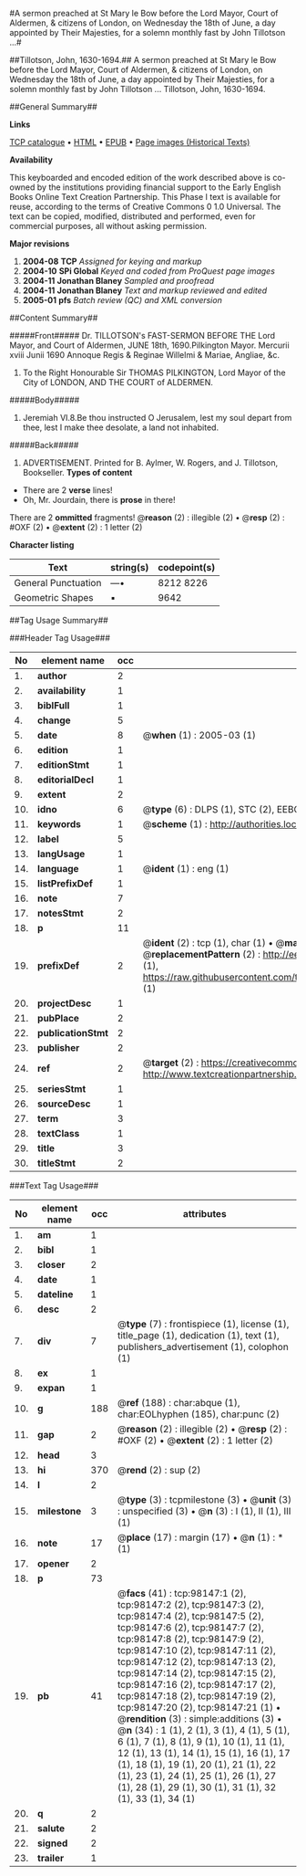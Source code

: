 #A sermon preached at St Mary le Bow before the Lord Mayor, Court of Aldermen, & citizens of London, on Wednesday the 18th of June, a day appointed by Their Majesties, for a solemn monthly fast by John Tillotson ...#

##Tillotson, John, 1630-1694.##
A sermon preached at St Mary le Bow before the Lord Mayor, Court of Aldermen, & citizens of London, on Wednesday the 18th of June, a day appointed by Their Majesties, for a solemn monthly fast by John Tillotson ...
Tillotson, John, 1630-1694.

##General Summary##

**Links**

[TCP catalogue](http://www.ota.ox.ac.uk/tcp/)  • 
[HTML](http://tei.it.ox.ac.uk/tcp/Texts-HTML/free/A62/A62605.html)  • 
[EPUB](http://tei.it.ox.ac.uk/tcp/Texts-EPUB/free/A62/A62605.epub) • 
[Page images (Historical Texts)](https://data.historicaltexts.jisc.ac.uk/view?pubId=eebo-13153680e&pageId=eebo-13153680e-98147-1)

**Availability**

This keyboarded and encoded edition of the
	       work described above is co-owned by the institutions
	       providing financial support to the Early English Books
	       Online Text Creation Partnership. This Phase I text is
	       available for reuse, according to the terms of Creative
	       Commons 0 1.0 Universal. The text can be copied,
	       modified, distributed and performed, even for
	       commercial purposes, all without asking permission.

**Major revisions**

1. __2004-08__ __TCP__ *Assigned for keying and markup*
1. __2004-10__ __SPi Global__ *Keyed and coded from ProQuest page images*
1. __2004-11__ __Jonathan Blaney__ *Sampled and proofread*
1. __2004-11__ __Jonathan Blaney__ *Text and markup reviewed and edited*
1. __2005-01__ __pfs__ *Batch review (QC) and XML conversion*

##Content Summary##

#####Front#####
Dr. TILLOTSON's FAST-SERMON BEFORE THE Lord Mayor, and Court of Aldermen, JUNE 18th, 1690.Pilkington Mayor. Mercurii xviii Junii 1690 Annoque Regis & Reginae Willelmi & Mariae, Angliae, &c. 
1. To the Right Honourable Sir THOMAS PILKINGTON, Lord Mayor of the City of LONDON, AND THE COURT of ALDERMEN.

#####Body#####

1. Jeremiah VI.8.Be thou instructed O Jerusalem, lest my soul depart from thee, lest I make thee desolate, a land not inhabited.

#####Back#####

1. ADVERTISEMENT.
Printed for B. Aylmer, W. Rogers, and J. Tillotson, Bookseller.
**Types of content**

  * There are 2 **verse** lines!
  * Oh, Mr. Jourdain, there is **prose** in there!

There are 2 **ommitted** fragments! 
 @__reason__ (2) : illegible (2)  •  @__resp__ (2) : #OXF (2)  •  @__extent__ (2) : 1 letter (2)

**Character listing**


|Text|string(s)|codepoint(s)|
|---|---|---|
|General Punctuation|—•|8212 8226|
|Geometric Shapes|▪|9642|

##Tag Usage Summary##

###Header Tag Usage###

|No|element name|occ|attributes|
|---|---|---|---|
|1.|__author__|2||
|2.|__availability__|1||
|3.|__biblFull__|1||
|4.|__change__|5||
|5.|__date__|8| @__when__ (1) : 2005-03 (1)|
|6.|__edition__|1||
|7.|__editionStmt__|1||
|8.|__editorialDecl__|1||
|9.|__extent__|2||
|10.|__idno__|6| @__type__ (6) : DLPS (1), STC (2), EEBO-CITATION (1), OCLC (1), VID (1)|
|11.|__keywords__|1| @__scheme__ (1) : http://authorities.loc.gov/ (1)|
|12.|__label__|5||
|13.|__langUsage__|1||
|14.|__language__|1| @__ident__ (1) : eng (1)|
|15.|__listPrefixDef__|1||
|16.|__note__|7||
|17.|__notesStmt__|2||
|18.|__p__|11||
|19.|__prefixDef__|2| @__ident__ (2) : tcp (1), char (1)  •  @__matchPattern__ (2) : ([0-9\-]+):([0-9IVX]+) (1), (.+) (1)  •  @__replacementPattern__ (2) : http://eebo.chadwyck.com/downloadtiff?vid=$1&page=$2 (1), https://raw.githubusercontent.com/textcreationpartnership/Texts/master/tcpchars.xml#$1 (1)|
|20.|__projectDesc__|1||
|21.|__pubPlace__|2||
|22.|__publicationStmt__|2||
|23.|__publisher__|2||
|24.|__ref__|2| @__target__ (2) : https://creativecommons.org/publicdomain/zero/1.0/ (1), http://www.textcreationpartnership.org/docs/. (1)|
|25.|__seriesStmt__|1||
|26.|__sourceDesc__|1||
|27.|__term__|3||
|28.|__textClass__|1||
|29.|__title__|3||
|30.|__titleStmt__|2||


###Text Tag Usage###

|No|element name|occ|attributes|
|---|---|---|---|
|1.|__am__|1||
|2.|__bibl__|1||
|3.|__closer__|2||
|4.|__date__|1||
|5.|__dateline__|1||
|6.|__desc__|2||
|7.|__div__|7| @__type__ (7) : frontispiece (1), license (1), title_page (1), dedication (1), text (1), publishers_advertisement (1), colophon (1)|
|8.|__ex__|1||
|9.|__expan__|1||
|10.|__g__|188| @__ref__ (188) : char:abque (1), char:EOLhyphen (185), char:punc (2)|
|11.|__gap__|2| @__reason__ (2) : illegible (2)  •  @__resp__ (2) : #OXF (2)  •  @__extent__ (2) : 1 letter (2)|
|12.|__head__|3||
|13.|__hi__|370| @__rend__ (2) : sup (2)|
|14.|__l__|2||
|15.|__milestone__|3| @__type__ (3) : tcpmilestone (3)  •  @__unit__ (3) : unspecified (3)  •  @__n__ (3) : I (1), II (1), III (1)|
|16.|__note__|17| @__place__ (17) : margin (17)  •  @__n__ (1) : * (1)|
|17.|__opener__|2||
|18.|__p__|73||
|19.|__pb__|41| @__facs__ (41) : tcp:98147:1 (2), tcp:98147:2 (2), tcp:98147:3 (2), tcp:98147:4 (2), tcp:98147:5 (2), tcp:98147:6 (2), tcp:98147:7 (2), tcp:98147:8 (2), tcp:98147:9 (2), tcp:98147:10 (2), tcp:98147:11 (2), tcp:98147:12 (2), tcp:98147:13 (2), tcp:98147:14 (2), tcp:98147:15 (2), tcp:98147:16 (2), tcp:98147:17 (2), tcp:98147:18 (2), tcp:98147:19 (2), tcp:98147:20 (2), tcp:98147:21 (1)  •  @__rendition__ (3) : simple:additions (3)  •  @__n__ (34) : 1 (1), 2 (1), 3 (1), 4 (1), 5 (1), 6 (1), 7 (1), 8 (1), 9 (1), 10 (1), 11 (1), 12 (1), 13 (1), 14 (1), 15 (1), 16 (1), 17 (1), 18 (1), 19 (1), 20 (1), 21 (1), 22 (1), 23 (1), 24 (1), 25 (1), 26 (1), 27 (1), 28 (1), 29 (1), 30 (1), 31 (1), 32 (1), 33 (1), 34 (1)|
|20.|__q__|2||
|21.|__salute__|2||
|22.|__signed__|2||
|23.|__trailer__|1||
